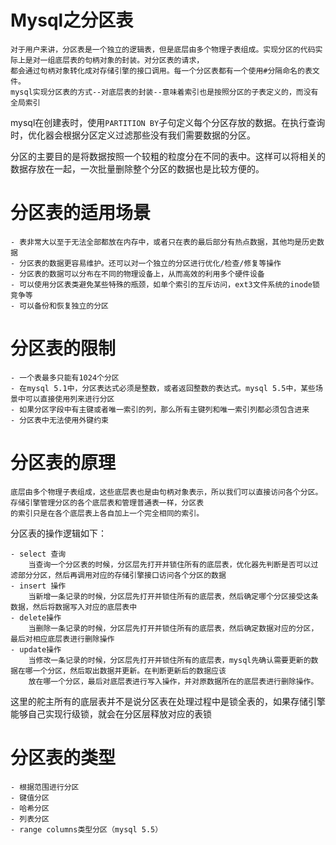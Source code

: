 # Mysql之分区表
    对于用户来讲，分区表是一个独立的逻辑表，但是底层由多个物理子表组成。实现分区的代码实际上是对一组底层表的句柄对象的封装。对分区表的请求，
    都会通过句柄对象转化成对存储引擎的接口调用。每一个分区表都有一个使用#分隔命名的表文件。
    mysql实现分区表的方式--对底层表的封装--意味着索引也是按照分区的子表定义的，而没有全局索引

mysql在创建表时，使用`PARTITION BY`子句定义每个分区存放的数据。在执行查询时，优化器会根据分区定义过滤那些没有我们需要数据的分区。

分区的主要目的是将数据按照一个较粗的粒度分在不同的表中。这样可以将相关的数据存放在一起，一次批量删除整个分区的数据也是比较方便的。

# 分区表的适用场景
    - 表非常大以至于无法全部都放在内存中，或者只在表的最后部分有热点数据，其他均是历史数据
    - 分区表的数据更容易维护。还可以对一个独立的分区进行优化/检查/修复等操作
    - 分区表的数据可以分布在不同的物理设备上，从而高效的利用多个硬件设备
    - 可以使用分区表类避免某些特殊的瓶颈，如单个索引的互斥访问，ext3文件系统的inode锁竞争等
    - 可以备份和恢复独立的分区

# 分区表的限制
    - 一个表最多只能有1024个分区
    - 在mysql 5.1中，分区表达式必须是整数，或者返回整数的表达式。mysql 5.5中，某些场景中可以直接使用列来进行分区
    - 如果分区字段中有主键或者唯一索引的列，那么所有主键列和唯一索引列都必须包含进来
    - 分区表中无法使用外键约束

# 分区表的原理
    底层由多个物理子表组成，这些底层表也是由句柄对象表示，所以我们可以直接访问各个分区。存储引擎管理分区的各个底层表和管理普通表一样，分区表
    的索引只是在各个底层表上各自加上一个完全相同的索引。
分区表的操作逻辑如下：
    
    - select 查询
        当查询一个分区表的时候，分区层先打开并锁住所有的底层表，优化器先判断是否可以过滤部分分区，然后再调用对应的存储引擎接口访问各个分区的数据
    - insert 操作
        当新增一条记录的时候，分区层先打开并锁住所有的底层表，然后确定哪个分区接受这条数据，然后将数据写入对应的底层表中
    - delete操作
        当删除一条记录的时候，分区层先打开并锁住所有的底层表，然后确定数据对应的分区，最后对相应底层表进行删除操作
    - update操作
        当修改一条记录的时候，分区层先打开并锁住所有的底层表，mysql先确认需要更新的数据在哪一个分区，然后取出数据并更新。在判断更新后的数据应该
        放在哪一个分区，最后对底层表进行写入操作，并对原数据所在的底层表进行删除操作。

这里的舵主所有的底层表并不是说分区表在处理过程中是锁全表的，如果存储引擎能够自己实现行级锁，就会在分区层释放对应的表锁

# 分区表的类型
    - 根据范围进行分区
    - 键值分区
    - 哈希分区
    - 列表分区
    - range columns类型分区（mysql 5.5）

